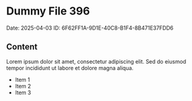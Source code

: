 # Dummy File 396

Date: 2025-04-03
ID: 6F62FF1A-9D1E-40C8-B1F4-8B471E37FDD6

## Content

Lorem ipsum dolor sit amet, consectetur adipiscing elit.
Sed do eiusmod tempor incididunt ut labore et dolore magna aliqua.

* Item 1
* Item 2
* Item 3
